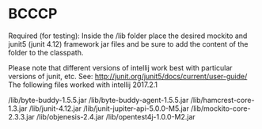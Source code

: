 # BCCCP

Required (for testing): Inside the /lib folder place the desired mockito and junit5 (junit 4.12) framework jar files and 
be sure to add the content of the folder to the classpath.
 
Please note that different versions of intellij work best with particular versions of junit, etc.
See: http://junit.org/junit5/docs/current/user-guide/
The following files worked with intellij 2017.2.1 

/lib/byte-buddy-1.5.5.jar
/lib/byte-buddy-agent-1.5.5.jar
/lib/hamcrest-core-1.3.jar
/lib/junit-4.12.jar
/lib/junit-jupiter-api-5.0.0-M5.jar
/lib/mockito-core-2.3.3.jar
/lib/objenesis-2.4.jar
/lib/opentest4j-1.0.0-M2.jar
